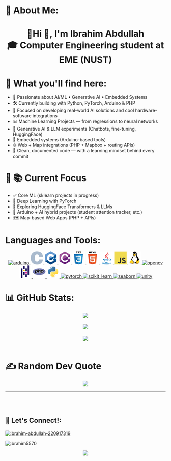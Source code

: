# 💫 About Me:
 <h1 align="center">🔭Hi 👋, I'm Ibrahim Abdullah<br>🎓 Computer Engineering student at EME (NUST)</h1>

# 🚀 What you'll find here:

* 🤖 Passionate about AI/ML • Generative AI • Embedded Systems
* 🛠️ Currently building with Python, PyTorch, Arduino & PHP 
* 📍 Focused on developing real-world AI solutions and cool hardware-software integrations
* 📊 Machine Learning Projects — from regressions to neural networks
* 🔁 Generative AI & LLM experiments (Chatbots, fine-tuning, HuggingFace)
* 📡 Embedded systems (Arduino-based tools)
* 🌐 Web + Map integrations (PHP + Mapbox + routing APIs)
* 📂 Clean, documented code — with a learning mindset behind every commit



# 🌱 📚 Current Focus

* ✅ Core ML (sklearn projects in progress)
* 🧠 Deep Learning with PyTorch
* 🤖 Exploring HuggingFace Transformers & LLMs
* 🔌 Arduino + AI hybrid projects (student attention tracker, etc.)
* 🗺️ Map-based Web Apps (PHP + APIs)<br>



# Languages and Tools:

<p align="center"> <a href="https://www.arduino.cc/" target="_blank" rel="noreferrer"> <img src="https://cdn.worldvectorlogo.com/logos/arduino-1.svg" alt="arduino" width="40" height="40"/> </a> <a href="https://www.cprogramming.com/" target="_blank" rel="noreferrer"> <img src="https://raw.githubusercontent.com/devicons/devicon/master/icons/c/c-original.svg" alt="c" width="40" height="40"/> </a> <a href="https://www.w3schools.com/cpp/" target="_blank" rel="noreferrer"> <img src="https://raw.githubusercontent.com/devicons/devicon/master/icons/cplusplus/cplusplus-original.svg" alt="cplusplus" width="40" height="40"/> </a> <a href="https://www.w3schools.com/cs/" target="_blank" rel="noreferrer"> <img src="https://raw.githubusercontent.com/devicons/devicon/master/icons/csharp/csharp-original.svg" alt="csharp" width="40" height="40"/> </a> <a href="https://www.w3schools.com/css/" target="_blank" rel="noreferrer"> <img src="https://raw.githubusercontent.com/devicons/devicon/master/icons/css3/css3-original-wordmark.svg" alt="css3" width="40" height="40"/> </a> <a href="https://www.w3.org/html/" target="_blank" rel="noreferrer"> <img src="https://raw.githubusercontent.com/devicons/devicon/master/icons/html5/html5-original-wordmark.svg" alt="html5" width="40" height="40"/> </a> <a href="https://www.java.com" target="_blank" rel="noreferrer"> <img src="https://raw.githubusercontent.com/devicons/devicon/master/icons/java/java-original.svg" alt="java" width="40" height="40"/> </a> <a href="https://developer.mozilla.org/en-US/docs/Web/JavaScript" target="_blank" rel="noreferrer"> <img src="https://raw.githubusercontent.com/devicons/devicon/master/icons/javascript/javascript-original.svg" alt="javascript" width="40" height="40"/> </a> <a href="https://www.linux.org/" target="_blank" rel="noreferrer"> <img src="https://raw.githubusercontent.com/devicons/devicon/master/icons/linux/linux-original.svg" alt="linux" width="40" height="40"/> </a> <a href="https://opencv.org/" target="_blank" rel="noreferrer"> <img src="https://www.vectorlogo.zone/logos/opencv/opencv-icon.svg" alt="opencv" width="40" height="40"/> </a> <a href="https://pandas.pydata.org/" target="_blank" rel="noreferrer"> <img src="https://raw.githubusercontent.com/devicons/devicon/2ae2a900d2f041da66e950e4d48052658d850630/icons/pandas/pandas-original.svg" alt="pandas" width="40" height="40"/> </a> <a href="https://www.php.net" target="_blank" rel="noreferrer"> <img src="https://raw.githubusercontent.com/devicons/devicon/master/icons/php/php-original.svg" alt="php" width="40" height="40"/> </a> <a href="https://www.python.org" target="_blank" rel="noreferrer"> <img src="https://raw.githubusercontent.com/devicons/devicon/master/icons/python/python-original.svg" alt="python" width="40" height="40"/> </a> <a href="https://pytorch.org/" target="_blank" rel="noreferrer"> <img src="https://www.vectorlogo.zone/logos/pytorch/pytorch-icon.svg" alt="pytorch" width="40" height="40"/> </a> <a href="https://scikit-learn.org/" target="_blank" rel="noreferrer"> <img src="https://upload.wikimedia.org/wikipedia/commons/0/05/Scikit_learn_logo_small.svg" alt="scikit_learn" width="40" height="40"/> </a> <a href="https://seaborn.pydata.org/" target="_blank" rel="noreferrer"> <img src="https://seaborn.pydata.org/_images/logo-mark-lightbg.svg" alt="seaborn" width="40" height="40"/> </a> <a href="https://unity.com/" target="_blank" rel="noreferrer"> <img src="https://www.vectorlogo.zone/logos/unity3d/unity3d-icon.svg" alt="unity" width="40" height="40"/> </a> </p>

# 📊 GitHub Stats:
<div align="center">

<img src="https://github-readme-stats.vercel.app/api?username=Ibrahim5570&theme=dark&hide_border=false&include_all_commits=false&count_private=false" />
<br/>
<br/>
<img src="https://nirzak-streak-stats.vercel.app/?user=Ibrahim5570&theme=dark&hide_border=false" />
<br/>
<br/>
<img src="https://github-readme-stats.vercel.app/api/top-langs/?username=Ibrahim5570&theme=dark&hide_border=false&include_all_commits=false&count_private=false&layout=compact" />
<br/>
<br/>
</div>


# ✍️ Random Dev Quote

<div align="center">
  
<img src="https://quotes-github-readme.vercel.app/api?type=horizontal&theme=dark" />

---




<br></br><h2 align="left"> 🎯 Let's Connect!:</h2>

<p align="left">
<a href="https://linkedin.com/in/ibrahim-abdullah-220917319" target="blank"><img align="center" src="https://raw.githubusercontent.com/rahuldkjain/github-profile-readme-generator/master/src/images/icons/Social/linked-in-alt.svg" alt="ibrahim-abdullah-220917319" height="30" width="40" /></a>
</p>
<p align="left"> <img src="https://komarev.com/ghpvc/?username=ibrahim5570&label=Profile%20views&color=0e75b6&style=flat" alt="ibrahim5570" /> </p>

[![](https://visitcount.itsvg.in/api?id=Ibrahim5570&icon=0&color=0)](https://visitcount.itsvg.in)
